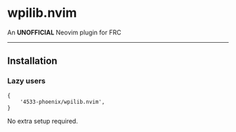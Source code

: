 
# wpilib.nvim

An **UNOFFICIAL** Neovim plugin for FRC

---

## Installation

### Lazy users

```
{
    '4533-phoenix/wpilib.nvim',
}
```

No extra setup required.

